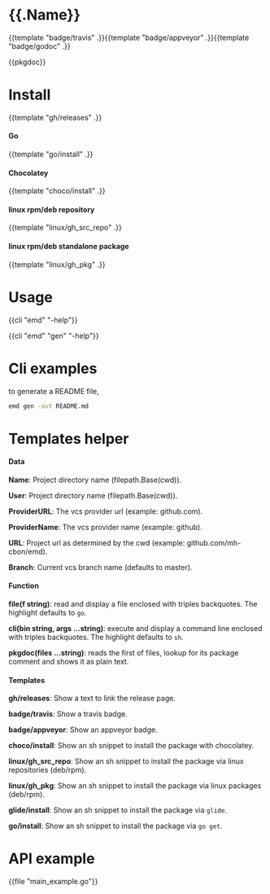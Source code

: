 # {{.Name}}

{{template "badge/travis" .}}{{template "badge/appveyor" .}}{{template "badge/godoc" .}}

{{pkgdoc}}

# Install

{{template "gh/releases" .}}

#### Go
{{template "go/install" .}}

#### Chocolatey

{{template "choco/install" .}}

#### linux rpm/deb repository

{{template "linux/gh_src_repo" .}}

#### linux rpm/deb standalone package

{{template "linux/gh_pkg" .}}

# Usage

{{cli "emd" "-help"}}

{{cli "emd" "gen" "-help"}}

# Cli examples

to generate a README file,
```sh
emd gen -out README.md
```

# Templates helper

#### Data

__Name__: Project directory name (filepath.Base(cwd)).

__User__: Project directory name (filepath.Base(cwd)).

__ProviderURL__: The vcs provider url (example: github.com).

__ProviderName__: The vcs provider name (example: github).

__URL__: Project url as determined by the cwd (example: github.com/mh-cbon/emd).

__Branch__: Current vcs branch name (defaults to master).

#### Function

__file(f string)__: read and display a file enclosed with triples backquotes. The highlight defaults to `go`.

__cli(bin string, args ...string)__: execute and display a command line enclosed with triples backquotes. The highlight defaults to `sh`.

__pkgdoc(files ...string)__: reads the first of files, lookup for its package comment and shows it as plain text.

#### Templates

__gh/releases__: Show a text to link the release page.

__badge/travis__: Show a travis badge.

__badge/appveyor__: Show an appveyor badge.

__choco/install__: Show an sh snippet to install the package with chocolatey.

__linux/gh_src_repo__: Show an sh snippet to install the package via linux repositories (deb/rpm).

__linux/gh_pkg__: Show an sh snippet to install the package via linux packages (deb/rpm).

__glide/install__: Show an sh snippet to install the package via `glide`.

__go/install__: Show an sh snippet to install the package via `go get`.

# API example

{{file "main_example.go"}}

